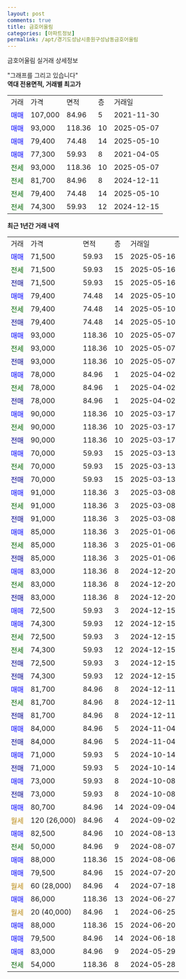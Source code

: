 ```yaml
---
layout: post
comments: true
title: 금호어울림
categories: [아파트정보]
permalink: /apt/경기도성남시중원구성남동금호어울림
---
```


금호어울림 실거래 상세정보

<script type="text/javascript">
  google.charts.load('current', {'packages':['line', 'corechart']});
  google.charts.setOnLoadCallback(drawChart);

  function drawChart() {
    var data = new google.visualization.DataTable();
    data.addColumn('date', '거래일');
    data.addColumn('number', "매매");
    data.addColumn('number', "전세");
    data.addColumn('number', "전매");

    data.addRows([[new Date(Date.parse("2025-05-16")), 71500, null, null], [new Date(Date.parse("2025-05-16")), null, 71500, null], [new Date(Date.parse("2025-05-16")), null, null, 71500], [new Date(Date.parse("2025-05-10")), 79400, null, null], [new Date(Date.parse("2025-05-10")), null, 79400, null], [new Date(Date.parse("2025-05-10")), null, null, 79400], [new Date(Date.parse("2025-05-07")), 93000, null, null], [new Date(Date.parse("2025-05-07")), null, 93000, null], [new Date(Date.parse("2025-05-07")), null, null, 93000], [new Date(Date.parse("2025-04-02")), 78000, null, null], [new Date(Date.parse("2025-04-02")), null, 78000, null], [new Date(Date.parse("2025-04-02")), null, null, 78000], [new Date(Date.parse("2025-03-17")), 90000, null, null], [new Date(Date.parse("2025-03-17")), null, 90000, null], [new Date(Date.parse("2025-03-17")), null, null, 90000], [new Date(Date.parse("2025-03-13")), 70000, null, null], [new Date(Date.parse("2025-03-13")), null, 70000, null], [new Date(Date.parse("2025-03-13")), null, null, 70000], [new Date(Date.parse("2025-03-08")), 91000, null, null], [new Date(Date.parse("2025-03-08")), null, 91000, null], [new Date(Date.parse("2025-03-08")), null, null, 91000], [new Date(Date.parse("2025-01-06")), 85000, null, null], [new Date(Date.parse("2025-01-06")), null, 85000, null], [new Date(Date.parse("2025-01-06")), null, null, 85000], [new Date(Date.parse("2024-12-20")), 83000, null, null], [new Date(Date.parse("2024-12-20")), null, 83000, null], [new Date(Date.parse("2024-12-20")), null, null, 83000], [new Date(Date.parse("2024-12-15")), 72500, null, null], [new Date(Date.parse("2024-12-15")), 74300, null, null], [new Date(Date.parse("2024-12-15")), null, 72500, null], [new Date(Date.parse("2024-12-15")), null, 74300, null], [new Date(Date.parse("2024-12-15")), null, null, 72500], [new Date(Date.parse("2024-12-15")), null, null, 74300], [new Date(Date.parse("2024-12-11")), 81700, null, null], [new Date(Date.parse("2024-12-11")), null, 81700, null], [new Date(Date.parse("2024-12-11")), null, null, 81700], [new Date(Date.parse("2024-11-04")), 84000, null, null], [new Date(Date.parse("2024-11-04")), null, null, 84000], [new Date(Date.parse("2024-10-14")), 71000, null, null], [new Date(Date.parse("2024-10-14")), null, null, 71000], [new Date(Date.parse("2024-10-08")), 73000, null, null], [new Date(Date.parse("2024-10-08")), null, null, 73000], [new Date(Date.parse("2024-09-04")), 80700, null, null], [new Date(Date.parse("2024-09-02")), null, null, null], [new Date(Date.parse("2024-08-13")), 82500, null, null], [new Date(Date.parse("2024-08-07")), null, 50000, null], [new Date(Date.parse("2024-08-06")), 88000, null, null], [new Date(Date.parse("2024-07-20")), 79500, null, null], [new Date(Date.parse("2024-07-18")), null, null, null], [new Date(Date.parse("2024-06-27")), 86000, null, null], [new Date(Date.parse("2024-06-25")), null, null, null], [new Date(Date.parse("2024-06-20")), 88000, null, null], [new Date(Date.parse("2024-06-18")), 79500, null, null], [new Date(Date.parse("2024-05-29")), 83000, null, null], [new Date(Date.parse("2024-05-28")), null, 54000, null]]);

    var options = {
      hAxis: {
        format: 'yyyy/MM/dd'
      },    
      lineWidth: 0,
      pointsVisible: true,    
      title: '최근 1년간 유형별 실거래가 분포',
      legend: { position: 'bottom' }
    };

    var formatter = new google.visualization.NumberFormat({pattern:'###,###'} );
    formatter.format(data, 1);
    formatter.format(data, 2);
    
    setTimeout(function() {
        var chart = new google.visualization.LineChart(document.getElementById('columnchart_material'));
        chart.draw(data, (options));
        document.getElementById('loading').style.display = 'none';
    }, 200);
  }
</script>


<div id="loading" style="z-index:20; display: block; margin-left: 0px">"그래프를 그리고 있습니다"</div>
<div id="columnchart_material" style="width: 95%; margin-left: 0px; display: block"></div>
<!-- contents start -->
<b>역대 전용면적, 거래별 최고가</b>
<table class="sortable">
    <tr>
      <td>거래</td>
      <td>가격</td>
      <td>면적</td>
      <td>층</td>
      <td>거래일</td>
    </tr>
        <tr>
          <td><a style="color: blue">매매</a></td>
          <td>107,000</td>
          <td>84.96</td>
          <td>5</td>
          <td>2021-11-30</td>
        </tr>            <tr>
          <td><a style="color: blue">매매</a></td>
          <td>93,000</td>
          <td>118.36</td>
          <td>10</td>
          <td>2025-05-07</td>
        </tr>            <tr>
          <td><a style="color: blue">매매</a></td>
          <td>79,400</td>
          <td>74.48</td>
          <td>14</td>
          <td>2025-05-10</td>
        </tr>            <tr>
          <td><a style="color: blue">매매</a></td>
          <td>77,300</td>
          <td>59.93</td>
          <td>8</td>
          <td>2021-04-05</td>
        </tr>        
        <tr>
              <td><a style="color: darkgreen">전세</a></td>
              <td>93,000</td>
              <td>118.36</td>
              <td>10</td>
              <td>2025-05-07</td>
            </tr>            <tr>
              <td><a style="color: darkgreen">전세</a></td>
              <td>81,700</td>
              <td>84.96</td>
              <td>8</td>
              <td>2024-12-11</td>
            </tr>            <tr>
              <td><a style="color: darkgreen">전세</a></td>
              <td>79,400</td>
              <td>74.48</td>
              <td>14</td>
              <td>2025-05-10</td>
            </tr>            <tr>
              <td><a style="color: darkgreen">전세</a></td>
              <td>74,300</td>
              <td>59.93</td>
              <td>12</td>
              <td>2024-12-15</td>
            </tr>        
    
</table>

<b>최근 1년간 거래 내역</b>

<table class="sortable">
    <tr>
      <td>거래</td>
      <td>가격</td>
      <td>면적</td>
      <td>층</td>
      <td>거래일</td>
    </tr>
    <tr>
      <td><a style="color: blue">매매</a></td>
      <td>71,500</td>
      <td>59.93</td>
      <td>15</td>
      <td>2025-05-16</td>
    </tr>          <tr>
      <td><a style="color: darkgreen">전세</a></td>
      <td>71,500</td>
      <td>59.93</td>
      <td>15</td>
      <td>2025-05-16</td>
    </tr>          <tr>
      <td><a style="color: darkblue">전매</a></td>
      <td>71,500</td>
      <td>59.93</td>
      <td>15</td>
      <td>2025-05-16</td>
    </tr>          <tr>
      <td><a style="color: blue">매매</a></td>
      <td>79,400</td>
      <td>74.48</td>
      <td>14</td>
      <td>2025-05-10</td>
    </tr>          <tr>
      <td><a style="color: darkgreen">전세</a></td>
      <td>79,400</td>
      <td>74.48</td>
      <td>14</td>
      <td>2025-05-10</td>
    </tr>          <tr>
      <td><a style="color: darkblue">전매</a></td>
      <td>79,400</td>
      <td>74.48</td>
      <td>14</td>
      <td>2025-05-10</td>
    </tr>          <tr>
      <td><a style="color: blue">매매</a></td>
      <td>93,000</td>
      <td>118.36</td>
      <td>10</td>
      <td>2025-05-07</td>
    </tr>          <tr>
      <td><a style="color: darkgreen">전세</a></td>
      <td>93,000</td>
      <td>118.36</td>
      <td>10</td>
      <td>2025-05-07</td>
    </tr>          <tr>
      <td><a style="color: darkblue">전매</a></td>
      <td>93,000</td>
      <td>118.36</td>
      <td>10</td>
      <td>2025-05-07</td>
    </tr>          <tr>
      <td><a style="color: blue">매매</a></td>
      <td>78,000</td>
      <td>84.96</td>
      <td>1</td>
      <td>2025-04-02</td>
    </tr>          <tr>
      <td><a style="color: darkgreen">전세</a></td>
      <td>78,000</td>
      <td>84.96</td>
      <td>1</td>
      <td>2025-04-02</td>
    </tr>          <tr>
      <td><a style="color: darkblue">전매</a></td>
      <td>78,000</td>
      <td>84.96</td>
      <td>1</td>
      <td>2025-04-02</td>
    </tr>          <tr>
      <td><a style="color: blue">매매</a></td>
      <td>90,000</td>
      <td>118.36</td>
      <td>10</td>
      <td>2025-03-17</td>
    </tr>          <tr>
      <td><a style="color: darkgreen">전세</a></td>
      <td>90,000</td>
      <td>118.36</td>
      <td>10</td>
      <td>2025-03-17</td>
    </tr>          <tr>
      <td><a style="color: darkblue">전매</a></td>
      <td>90,000</td>
      <td>118.36</td>
      <td>10</td>
      <td>2025-03-17</td>
    </tr>          <tr>
      <td><a style="color: blue">매매</a></td>
      <td>70,000</td>
      <td>59.93</td>
      <td>15</td>
      <td>2025-03-13</td>
    </tr>          <tr>
      <td><a style="color: darkgreen">전세</a></td>
      <td>70,000</td>
      <td>59.93</td>
      <td>15</td>
      <td>2025-03-13</td>
    </tr>          <tr>
      <td><a style="color: darkblue">전매</a></td>
      <td>70,000</td>
      <td>59.93</td>
      <td>15</td>
      <td>2025-03-13</td>
    </tr>          <tr>
      <td><a style="color: blue">매매</a></td>
      <td>91,000</td>
      <td>118.36</td>
      <td>3</td>
      <td>2025-03-08</td>
    </tr>          <tr>
      <td><a style="color: darkgreen">전세</a></td>
      <td>91,000</td>
      <td>118.36</td>
      <td>3</td>
      <td>2025-03-08</td>
    </tr>          <tr>
      <td><a style="color: darkblue">전매</a></td>
      <td>91,000</td>
      <td>118.36</td>
      <td>3</td>
      <td>2025-03-08</td>
    </tr>          <tr>
      <td><a style="color: blue">매매</a></td>
      <td>85,000</td>
      <td>118.36</td>
      <td>3</td>
      <td>2025-01-06</td>
    </tr>          <tr>
      <td><a style="color: darkgreen">전세</a></td>
      <td>85,000</td>
      <td>118.36</td>
      <td>3</td>
      <td>2025-01-06</td>
    </tr>          <tr>
      <td><a style="color: darkblue">전매</a></td>
      <td>85,000</td>
      <td>118.36</td>
      <td>3</td>
      <td>2025-01-06</td>
    </tr>          <tr>
      <td><a style="color: blue">매매</a></td>
      <td>83,000</td>
      <td>118.36</td>
      <td>8</td>
      <td>2024-12-20</td>
    </tr>          <tr>
      <td><a style="color: darkgreen">전세</a></td>
      <td>83,000</td>
      <td>118.36</td>
      <td>8</td>
      <td>2024-12-20</td>
    </tr>          <tr>
      <td><a style="color: darkblue">전매</a></td>
      <td>83,000</td>
      <td>118.36</td>
      <td>8</td>
      <td>2024-12-20</td>
    </tr>          <tr>
      <td><a style="color: blue">매매</a></td>
      <td>72,500</td>
      <td>59.93</td>
      <td>3</td>
      <td>2024-12-15</td>
    </tr>          <tr>
      <td><a style="color: blue">매매</a></td>
      <td>74,300</td>
      <td>59.93</td>
      <td>12</td>
      <td>2024-12-15</td>
    </tr>          <tr>
      <td><a style="color: darkgreen">전세</a></td>
      <td>72,500</td>
      <td>59.93</td>
      <td>3</td>
      <td>2024-12-15</td>
    </tr>          <tr>
      <td><a style="color: darkgreen">전세</a></td>
      <td>74,300</td>
      <td>59.93</td>
      <td>12</td>
      <td>2024-12-15</td>
    </tr>          <tr>
      <td><a style="color: darkblue">전매</a></td>
      <td>72,500</td>
      <td>59.93</td>
      <td>3</td>
      <td>2024-12-15</td>
    </tr>          <tr>
      <td><a style="color: darkblue">전매</a></td>
      <td>74,300</td>
      <td>59.93</td>
      <td>12</td>
      <td>2024-12-15</td>
    </tr>          <tr>
      <td><a style="color: blue">매매</a></td>
      <td>81,700</td>
      <td>84.96</td>
      <td>8</td>
      <td>2024-12-11</td>
    </tr>          <tr>
      <td><a style="color: darkgreen">전세</a></td>
      <td>81,700</td>
      <td>84.96</td>
      <td>8</td>
      <td>2024-12-11</td>
    </tr>          <tr>
      <td><a style="color: darkblue">전매</a></td>
      <td>81,700</td>
      <td>84.96</td>
      <td>8</td>
      <td>2024-12-11</td>
    </tr>          <tr>
      <td><a style="color: blue">매매</a></td>
      <td>84,000</td>
      <td>84.96</td>
      <td>5</td>
      <td>2024-11-04</td>
    </tr>          <tr>
      <td><a style="color: darkblue">전매</a></td>
      <td>84,000</td>
      <td>84.96</td>
      <td>5</td>
      <td>2024-11-04</td>
    </tr>          <tr>
      <td><a style="color: blue">매매</a></td>
      <td>71,000</td>
      <td>59.93</td>
      <td>5</td>
      <td>2024-10-14</td>
    </tr>          <tr>
      <td><a style="color: darkblue">전매</a></td>
      <td>71,000</td>
      <td>59.93</td>
      <td>5</td>
      <td>2024-10-14</td>
    </tr>          <tr>
      <td><a style="color: blue">매매</a></td>
      <td>73,000</td>
      <td>59.93</td>
      <td>8</td>
      <td>2024-10-08</td>
    </tr>          <tr>
      <td><a style="color: darkblue">전매</a></td>
      <td>73,000</td>
      <td>59.93</td>
      <td>8</td>
      <td>2024-10-08</td>
    </tr>          <tr>
      <td><a style="color: blue">매매</a></td>
      <td>80,700</td>
      <td>84.96</td>
      <td>14</td>
      <td>2024-09-04</td>
    </tr>          <tr>
      <td><a style="color: darkgoldenrod">월세</a></td>
      <td>120 (26,000)</td>
      <td>84.96</td>
      <td>4</td>
      <td>2024-09-02</td>
    </tr>          <tr>
      <td><a style="color: blue">매매</a></td>
      <td>82,500</td>
      <td>84.96</td>
      <td>10</td>
      <td>2024-08-13</td>
    </tr>          <tr>
      <td><a style="color: darkgreen">전세</a></td>
      <td>50,000</td>
      <td>84.96</td>
      <td>9</td>
      <td>2024-08-07</td>
    </tr>          <tr>
      <td><a style="color: blue">매매</a></td>
      <td>88,000</td>
      <td>118.36</td>
      <td>15</td>
      <td>2024-08-06</td>
    </tr>          <tr>
      <td><a style="color: blue">매매</a></td>
      <td>79,500</td>
      <td>84.96</td>
      <td>15</td>
      <td>2024-07-20</td>
    </tr>          <tr>
      <td><a style="color: darkgoldenrod">월세</a></td>
      <td>60 (28,000)</td>
      <td>84.96</td>
      <td>4</td>
      <td>2024-07-18</td>
    </tr>          <tr>
      <td><a style="color: blue">매매</a></td>
      <td>86,000</td>
      <td>118.36</td>
      <td>13</td>
      <td>2024-06-27</td>
    </tr>          <tr>
      <td><a style="color: darkgoldenrod">월세</a></td>
      <td>20 (40,000)</td>
      <td>84.96</td>
      <td>1</td>
      <td>2024-06-25</td>
    </tr>          <tr>
      <td><a style="color: blue">매매</a></td>
      <td>88,000</td>
      <td>118.36</td>
      <td>15</td>
      <td>2024-06-20</td>
    </tr>          <tr>
      <td><a style="color: blue">매매</a></td>
      <td>79,500</td>
      <td>84.96</td>
      <td>14</td>
      <td>2024-06-18</td>
    </tr>          <tr>
      <td><a style="color: blue">매매</a></td>
      <td>83,000</td>
      <td>84.96</td>
      <td>9</td>
      <td>2024-05-29</td>
    </tr>          <tr>
      <td><a style="color: darkgreen">전세</a></td>
      <td>54,000</td>
      <td>118.36</td>
      <td>8</td>
      <td>2024-05-28</td>
    </tr>      </table>
<!-- contents end -->    


